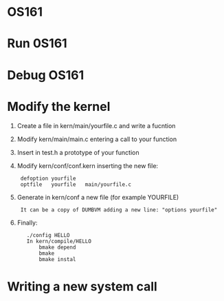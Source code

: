 # OS161

# Run 0S161

# Debug OS161

# Modify the kernel

  1. Create a file in kern/main/yourfile.c and write a fucntion
  2. Modify kern/main/main.c entering a call to your function
  3. Insert in test.h a prototype of your function
  4. Modify kern/conf/conf.kern inserting the new file:   
        
          defoption yourfile
          optfile   yourfile   main/yourfile.c
          
  5. Generate in kern/conf a new file (for example YOURFILE)
  
          It can be a copy of DUMBVM adding a new line: "options yourfile"
        
  6. Finally:
  
            ./config HELLO
            In kern/compile/HELLO
                bmake depend
                bmake
                bmake instal
            
# Writing a new system call
